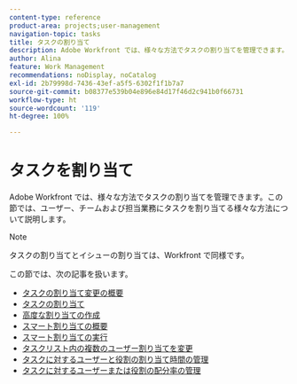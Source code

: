 ```yaml
---
content-type: reference
product-area: projects;user-management
navigation-topic: tasks
title: タスクの割り当て
description: Adobe Workfront では、様々な方法でタスクの割り当てを管理できます。この節では、ユーザー、チームおよび担当業務にタスクを割り当てる様々な方法について説明します。
author: Alina
feature: Work Management
recommendations: noDisplay, noCatalog
exl-id: 2b79998d-7436-43ef-a5f5-6302f1f1b7a7
source-git-commit: b08377e539b04e896e84d17f46d2c941b0f66731
workflow-type: ht
source-wordcount: '119'
ht-degree: 100%

---
```


# タスクを割り当て

Adobe Workfront では、様々な方法でタスクの割り当てを管理できます。この節では、ユーザー、チームおよび担当業務にタスクを割り当てる様々な方法について説明します。

>[!NOTE]
>
>タスクの割り当てとイシューの割り当ては、Workfront で同様です。

この節では、次の記事を扱います。

* [タスクの割り当て変更の概要](../../../manage-work/tasks/assign-tasks/modify-task-assignments-overview.md)
* [タスクの割り当て](../../../manage-work/tasks/assign-tasks/assign-tasks.md)
* [高度な割り当ての作成](../../../manage-work/tasks/assign-tasks/create-advanced-assignments.md)
* [スマート割り当ての概要](../../../manage-work/tasks/assign-tasks/smart-assignments.md)
* [スマート割り当ての実行](../../../manage-work/tasks/assign-tasks/make-smart-assignments.md)
* [タスクリスト内の複数のユーザー割り当てを変更](../../../manage-work/tasks/assign-tasks/modify-multiple-assignments-in-task-list.md)
* [タスクに対するユーザーと役割の割り当て時間の管理](../../../manage-work/tasks/assign-tasks/manage-allocation-hours-on-tasks.md)
* [タスクに対するユーザーまたは役割の配分率の管理](../../../manage-work/tasks/assign-tasks/manage-allocation-percentage-on-tasks.md)
